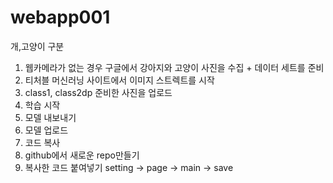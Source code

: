 # webapp001
개,고양이 구분
1. 웹카메라가 없는 경우 구글에서 강아지와 고양이 사진을 수집 + 데이터 세트를 준비
2. 티처블 머신러닝 사이트에서 이미지 스트렉트를 시작
3. class1, class2dp 준비한 사진을 업로드
4. 학습 시작
5. 모델 내보내기
6. 모델 업로드
7. 코드 복사
8. github에서 새로운 repo만들기
9. 복사한 코드 붙여넣기
setting -> page -> main -> save
